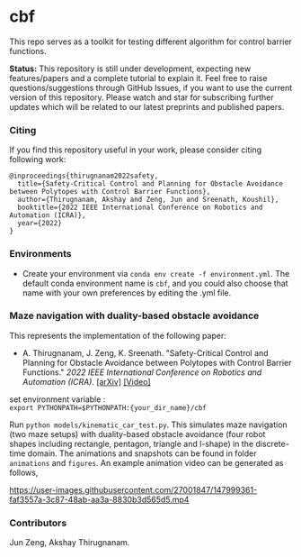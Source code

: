 # cbf
This repo serves as a toolkit for testing different algorithm for control barrier functions.

**Status:** This repository is still under development, expecting new features/papers and a complete tutorial to explain it. Feel free to raise questions/suggestions through GitHub Issues, if you want to use the current version of this repository. Please watch and star for subscribing further updates which will be related to our latest preprints and published papers.

### Citing
If you find this repository useful in your work, please consider citing following work:

```
@inproceedings{thirugnanam2022safety,
  title={Safety-Critical Control and Planning for Obstacle Avoidance between Polytopes with Control Barrier Functions},
  author={Thirugnanam, Akshay and Zeng, Jun and Sreenath, Koushil},
  booktitle={2022 IEEE International Conference on Robotics and Automation (ICRA)},
  year={2022}
}
```

### Environments
* Create your environment via `conda env create -f environment.yml`. The default conda environment name is `cbf`, and you could also choose that name with your own preferences by editing the .yml file.

### Maze navigation with duality-based obstacle avoidance
This represents the implementation of the following paper:
* A. Thirugnanam, J. Zeng, K. Sreenath. "Safety-Critical Control and Planning for Obstacle Avoidance between Polytopes with Control Barrier Functions." *2022 IEEE International Conference on Robotics and Automation (ICRA)*. [[arXiv]](https://arxiv.org/abs/2109.12313) [[Video]](https://youtu.be/2hKlihdERog)

set environment variable :\
`export PYTHONPATH=$PYTHONPATH:{your_dir_name}/cbf`

Run `python models/kinematic_car_test.py`. This simulates maze navigation (two maze setups) with duality-based obstacle avoidance (four robot shapes including rectangle, pentagon, triangle and l-shape) in the discrete-time domain. The animations and snapshots can be found in folder `animations` and `figures`. An example animation video can be generated as follows,

https://user-images.githubusercontent.com/27001847/147999361-faf3557a-3c87-48ab-aa3a-8830b3d565d5.mp4

### Contributors
Jun Zeng, Akshay Thirugnanam.
